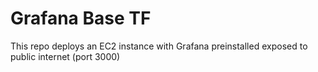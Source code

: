 # Grafana Base TF

This repo deploys an EC2 instance with Grafana preinstalled exposed to public internet (port 3000)